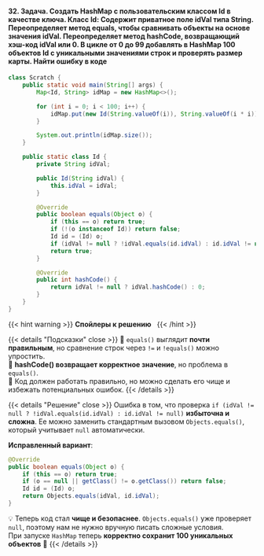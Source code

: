 #### 32. Задача. Создать HashMap с пользовательским классом Id в качестве ключа. Класс Id: Содержит приватное поле idVal типа String. Переопределяет метод equals, чтобы сравнивать объекты на основе значения idVal. Переопределяет метод hashCode, возвращающий хэш-код idVal или 0. В цикле от 0 до 99 добавлять в HashMap 100 объектов Id с уникальными значениями строк и проверять размер карты. Найти ошибку в коде

```java
class Scratch {
    public static void main(String[] args) {
        Map<Id, String> idMap = new HashMap<>();

        for (int i = 0; i < 100; i++) {
            idMap.put(new Id(String.valueOf(i)), String.valueOf(i * i));
        }

        System.out.println(idMap.size());
    }

    public static class Id {
        private String idVal;

        public Id(String idVal) {
            this.idVal = idVal;
        }

        @Override
        public boolean equals(Object o) {
            if (this == o) return true;
            if (!(o instanceof Id)) return false;
            Id id = (Id) o;
            if (idVal != null ? !idVal.equals(id.idVal) : id.idVal != null) return false;
            return true;
        }

        @Override
        public int hashCode() {
            return idVal != null ? idVal.hashCode() : 0;
        }
    }
}

```


{{< hint warning >}}
**Спойлеры к решению**  
{{< /hint >}}

{{< details "Подсказки" close >}}
🔹 `equals()` выглядит **почти правильным**, но сравнение строк через `!=` и `!equals()` можно упростить.  
🔹 **hashCode() возвращает корректное значение**, но проблема в `equals()`.  
🔹 Код должен работать правильно, но можно сделать его чище и избежать потенциальных ошибок.
{{< /details >}}

{{< details "Решение" close >}}
Ошибка в том, что проверка `if (idVal != null ? !idVal.equals(id.idVal) : id.idVal != null)` **избыточна и сложна**. Ее можно заменить стандартным вызовом `Objects.equals()`, который учитывает `null` автоматически.

**Исправленный вариант**:

```java
@Override
public boolean equals(Object o) {
    if (this == o) return true;
    if (o == null || getClass() != o.getClass()) return false;
    Id id = (Id) o;
    return Objects.equals(idVal, id.idVal);
}
```

💡 Теперь код стал **чище и безопаснее**. `Objects.equals()` уже проверяет `null`, поэтому нам не нужно вручную писать сложные условия.  
При запуске `HashMap` теперь **корректно сохранит 100 уникальных объектов** 🎯
{{< /details >}}
